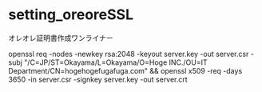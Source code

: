 # setting_oreoreSSL
オレオレ証明書作成ワンライナー

openssl req -nodes -newkey rsa:2048 -keyout server.key -out server.csr -subj "/C=JP/ST=Okayama/L=Okayama/O=Hoge INC./OU=IT Department/CN=hogehogefugafuga.com" && openssl x509 -req -days 3650 -in server.csr -signkey server.key -out server.crt
